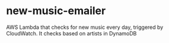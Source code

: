# new-music-emailer
AWS Lambda that checks for new music every day, triggered by CloudWatch. It checks based on artists in DynamoDB
